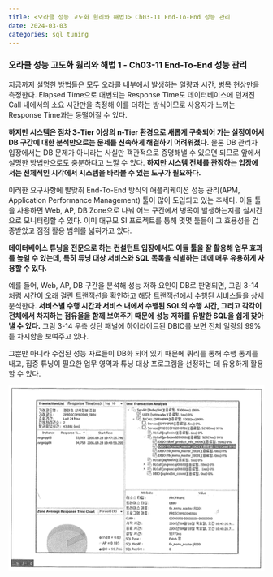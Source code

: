 ```yaml
---
title: <오라클 성능 고도화 원리와 해법1> Ch03-11 End-To-End 성능 관리
date: 2024-03-03
categories: sql tuning
---
```



### 오라클 성능 고도화 원리와 해법 1 - Ch03-11 End-To-End 성능 관리

지금까지 설명한 방법들은 모두 오라클 내부에서 발생하는 일량과 시간, 병목 현상만을 측정한다. Elapsed Time으로 대변되는 Response Time도 데이터베이스에 던져진 Call 내에서의 소요 시간만을 측정해 이를 더하는 방식이므로 사용자가 느끼는 Response Time과는 동떨어질 수 있다.

**하지만 시스템은 점차 3-Tier 이상의 n-Tier 환경으로 새롭게 구축되어 가는 실정이어서 DB 구간에 대한 분석만으로는 문제를 신속하게 해결하기 어려워졌다.** 물론 DB 관리자 입장에서는 DB 문제가 아니라는 사실만 객관적으로 증명해낼 수 있으면 되므로 앞에서 설명한 방법만으로도 충분하다고 느낄 수 있다. **하지만 시스템 전체를 관장하는 입장에서는 전체적인 시각에서 시스템을 바라볼 수 있는 도구가 필요하다.**

이러한 요구사항에 발맞춰 End-To-End 방식의 애플리케이션 성능 관리(APM, Application Performance Management) 툴이 많이 도입되고 있는 추세다. 이들 툴을 사용하면 Web, AP, DB Zone으로 나눠 어느 구간에서 병목이 발생하는지를 실시간으로 모니터링할 수 있다. 이미 대규모 SI 프로젝트를 통해 몇몇 툴들이 그 효용성을 검증받았고 점점 활용 범위를 넓혀가고 있다.

**데이터베이스 튜닝을 전문으로 하는 컨설턴트 입장에서도 이들 툴을 잘 활용해 업무 효과를 높일 수 있는데, 특히 튜닝 대상 서비스와 SQL 목록을 식별하는 데에 매우 유용하게 사용할 수 있다.**

예를 들어, Web, AP, DB 구간을 분석해 성능 저하 요인이 DB로 판명되면, 그림 3-14처럼 시간이 오래 걸린 트랜잭션을 확인하고 해당 트랜잭션에서 수행된 서비스들을 상세 분석한다. **서비스별 수행 시간과 서비스 내에서 수행된 SQL의 수행 시간, 그리고 각각이 전체에서 차지하는 점유율을 함께 보여주기 때문에 성능 저하를 유발한 SQL을 쉽게 찾아낼 수 있다.** 그림 3-14 우측 상단 패널에 하이라이트된 DBIO를 보면 전체 일량의 99%를 차지함을 보여주고 있다.

그뿐만 아니라 수집된 성능 자료들이 DB화 되어 있기 때문에 쿼리를 통해 수행 통계를 내고, 집중 튜닝이 필요한 업무 영역과 튜닝 대상 프로그램을 선정하는 데 유용하게 활용할 수 있다.

![](/assets/images/sqlp/sqlp1-03-11-img3-14.png)

